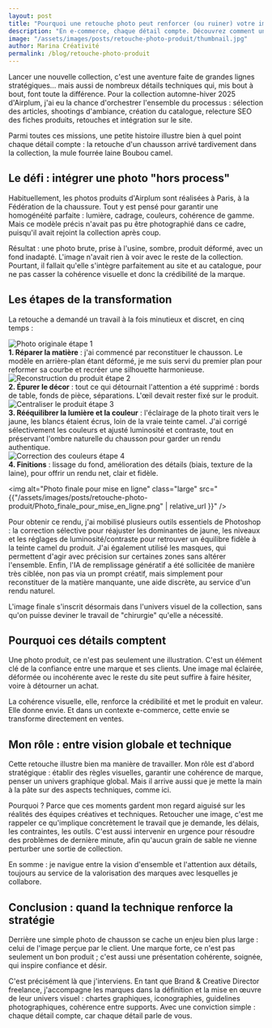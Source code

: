 ```yaml
---
layout: post
title: "Pourquoi une retouche photo peut renforcer (ou ruiner) votre image de marque"
description: "En e-commerce, chaque détail compte. Découvrez comment une retouche photo produit peut transformer l’image d’une marque et renforcer sa crédibilité."
image: "/assets/images/posts/retouche-photo-produit/thumbnail.jpg"
author: Marina Créativité
permalink: /blog/retouche-photo-produit
---
```

Lancer une nouvelle collection, c'est une aventure faite de grandes lignes stratégiques… mais aussi de nombreux détails techniques qui, mis bout à bout, font toute la différence. Pour la collection automne-hiver 2025 d'Airplum, j'ai eu la chance d'orchestrer l'ensemble du processus : sélection des articles, shootings d'ambiance, création du catalogue, relecture SEO des fiches produits, retouches et intégration sur le site.

Parmi toutes ces missions, une petite histoire illustre bien à quel point chaque détail compte : la retouche d'un chausson arrivé tardivement dans la collection, la mule fourrée laine Boubou camel.

## Le défi : intégrer une photo "hors process"
Habituellement, les photos produits d'Airplum sont réalisées à Paris, à la Fédération de la chaussure. Tout y est pensé pour garantir une homogénéité parfaite : lumière, cadrage, couleurs, cohérence de gamme. Mais ce modèle précis n'avait pas pu être photographié dans ce cadre, puisqu'il avait rejoint la collection après coup.

Résultat : une photo brute, prise à l'usine, sombre, produit déformé, avec un fond inadapté. L'image n'avait rien à voir avec le reste de la collection. Pourtant, il fallait qu'elle s'intègre parfaitement au site et au catalogue, pour ne pas casser la cohérence visuelle et donc la crédibilité de la marque.

## Les étapes de la transformation
La retouche a demandé un travail à la fois minutieux et discret, en cinq temps :

<div class="container container-row centered-content">
    <div>
        <img alt="Photo originale étape 1" class="medium" src="{{"/assets/images/posts/retouche-photo-produit/Photo_originale_etape_1.png" | relative_url }}" />
    </div>
    <div class="container-item-1">
        <b>1. Réparer la matière</b> : j'ai commencé par reconstituer le chausson. Le modèle en arrière-plan étant déformé, je me suis servi du premier plan pour reformer sa courbe et recréer une silhouette harmonieuse.
    </div>
</div>



<div class="container container-row centered-content">
    <div>
        <img alt="Reconstruction du produit étape 2" class="medium" src="{{"/assets/images/posts/retouche-photo-produit/Photoshop_reconstruction_du_produit_etape_2.png" | relative_url }}" />
    </div>
    <div class="container-item-1">
        <b>2. Épurer le décor</b> : tout ce qui détournait l'attention a été supprimé : bords de table, fonds de pièce, séparations. L'œil devait rester fixé sur le produit.
    </div>
</div>

<div class="container container-row centered-content">
    <div>
        <img alt="Centraliser le produit étape 3" class="medium" src="{{"/assets/images/posts/retouche-photo-produit/Photoshop_centraliser_le_produit_etape_3.png" | relative_url }}" />
    </div>
    <div class="container-item-1">
        <b>3. Rééquilibrer la lumière et la couleur</b> : l'éclairage de la photo tirait vers le jaune, les blancs étaient écrus, loin de la vraie teinte camel. J'ai corrigé sélectivement les couleurs et ajusté luminosité et contraste, tout en préservant l'ombre naturelle du chausson pour garder un rendu authentique.
    </div>
</div>



<div class="container container-row centered-content">
    <div>
        <img alt="Correction des couleurs étape 4" class="medium" src="{{"/assets/images/posts/retouche-photo-produit/Photoshop_correction_de_couleurs_etape_4.png" | relative_url }}" />
    </div>
    <div class="container-item-1">
        <b>4. Finitions</b> : lissage du fond, amélioration des détails (biais, texture de la laine), pour offrir un rendu net, clair et fidèle.
    </div>
</div>

<img alt="Photo finale pour mise en ligne" class="large" src="{{"/assets/images/posts/retouche-photo-produit/Photo_finale_pour_mise_en_ligne.png" | relative_url }}" />

Pour obtenir ce rendu, j'ai mobilisé plusieurs outils essentiels de Photoshop : la correction sélective pour réajuster les dominantes de jaune, les niveaux et les réglages de luminosité/contraste pour retrouver un équilibre fidèle à la teinte camel du produit. J'ai également utilisé les masques, qui permettent d'agir avec précision sur certaines zones sans altérer l'ensemble. Enfin, l'IA de remplissage génératif a été sollicitée de manière très ciblée, non pas via un prompt créatif, mais simplement pour reconstituer de la matière manquante, une aide discrète, au service d'un rendu naturel.

L'image finale s'inscrit désormais dans l'univers visuel de la collection, sans qu'on puisse deviner le travail de "chirurgie" qu'elle a nécessité.

## Pourquoi ces détails comptent
Une photo produit, ce n'est pas seulement une illustration. C'est un élément clé de la confiance entre une marque et ses clients. Une image mal éclairée, déformée ou incohérente avec le reste du site peut suffire à faire hésiter, voire à détourner un achat.

La cohérence visuelle, elle, renforce la crédibilité et met le produit en valeur. Elle donne envie. Et dans un contexte e-commerce, cette envie se transforme directement en ventes.

## Mon rôle : entre vision globale et technique
Cette retouche illustre bien ma manière de travailler. Mon rôle est d'abord stratégique : établir des règles visuelles, garantir une cohérence de marque, penser un univers graphique global. Mais il arrive aussi que je mette la main à la pâte sur des aspects techniques, comme ici.

Pourquoi ? Parce que ces moments gardent mon regard aiguisé sur les réalités des équipes créatives et techniques. Retoucher une image, c'est me rappeler ce qu'implique concrètement le travail que je demande, les délais, les contraintes, les outils. C'est aussi intervenir en urgence pour résoudre des problèmes de dernière minute, afin qu'aucun grain de sable ne vienne perturber une sortie de collection.

En somme : je navigue entre la vision d'ensemble et l'attention aux détails, toujours au service de la valorisation des marques avec lesquelles je collabore.

## Conclusion : quand la technique renforce la stratégie
Derrière une simple photo de chausson se cache un enjeu bien plus large : celui de l'image perçue par le client. Une marque forte, ce n'est pas seulement un bon produit ; c'est aussi une présentation cohérente, soignée, qui inspire confiance et désir.

C'est précisément là que j'interviens. En tant que Brand & Creative Director freelance, j'accompagne les marques dans la définition et la mise en œuvre de leur univers visuel : chartes graphiques, iconographies, guidelines photographiques, cohérence entre supports. Avec une conviction simple : chaque détail compte, car chaque détail parle de vous.
